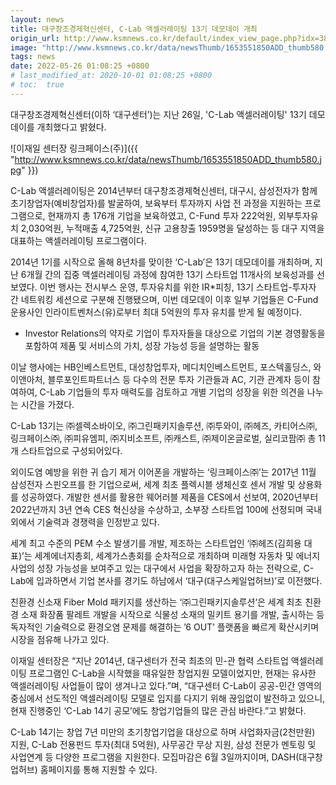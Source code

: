 ```yaml
---
layout: news
title: 대구창조경제혁신센터, C-Lab 액셀러레이팅 13기 데모데이 개최
origin_url: http://www.ksmnews.co.kr/default/index_view_page.php?idx=380645&part_idx=1
image: "http://www.ksmnews.co.kr/data/newsThumb/1653551850ADD_thumb580.jpg"
tags: news
date: 2022-05-26 01:08:25 +0800
# last_modified_at: 2020-10-01 01:08:25 +0800
# toc:  true
---
```

대구창조경제혁신센터(이하 ‘대구센터’)는 지난 26일, 'C-Lab 액셀러레이팅' 13기 데모데이를 개최했다고 밝혔다.

![이재일 센터장 링크페이스(주)]({{ "http://www.ksmnews.co.kr/data/newsThumb/1653551850ADD_thumb580.jpg" }})

C-Lab 액셀러레이팅은 2014년부터 대구창조경제혁신센터, 대구시, 삼성전자가 함께 초기창업자(예비창업자)를 발굴하여, 보육부터 투자까지 사업 전 과정을 지원하는 프로그램으로, 현재까지 총 176개 기업을 보육하였고, C-Fund 투자 222억원, 외부투자유치 2,030억원, 누적매출 4,725억원, 신규 고용창출 1959명을 달성하는 등 대구 지역을 대표하는 액셀러레이팅 프로그램이다.

2014년 1기를 시작으로 올해 8년차를 맞이한 ‘C-Lab’은 13기 데모데이를 개최하며, 지난 6개월 간의 집중 액셀러레이팅 과정에 참여한 13기 스타트업 11개사의 보육성과를 선보였다. 이번 행사는 전시부스 운영, 투자유치를 위한 IR*피칭, 13기 스타트업-투자자 간 네트워킹 세션으로 구분해 진행됐으며, 이번 데모데이 이후 일부 기업들은 C-Fund 운용사인 인라이트벤처스(유)로부터 최대 5억원의 투자 유치를 받게 될 예정이다.

 - Investor Relations의 약자로 기업이 투자자들을 대상으로 기업의 기본 경영활동을 포함하여 제품 및 서비스의 가치, 성장 가능성 등을 설명하는 활동

이날 행사에는 HB인베스트먼트, 대성창업투자, 메디치인베스트먼트, 포스텍홀딩스, 와이앤아처, 블루포인트파트너스 등 다수의 전문 투자 기관들과 AC, 기관 관계자 등이 참여하여, C-Lab 기업들의 투자 매력도를 검토하고 개별 기업의 성장을 위한 의견을 나누는 시간을 가졌다.

C-Lab 13기는 ㈜셀렉소바이오, ㈜그린패키지솔루션, ㈜투와이, ㈜헤즈, 카티어스㈜, 링크페이스㈜, ㈜피유엠피, ㈜지비소프트, ㈜캐스트, ㈜제이온글로벌, 실리코팜㈜ 총 11개 스타트업으로 구성되어있다.

외이도염 예방을 위한 귀 습기 제거 이어폰을 개발하는 ‘링크페이스㈜’는 2017년 11월 삼성전자 스핀오프를 한 기업으로써, 세계 최초 플렉시블 생체신호 센서 개발 및 상용화를 성공하였다. 개발한 센서를 활용한 웨어러블 제품을 CES에서 선보여, 2020년부터 2022년까지 3년 연속 CES 혁신상을 수상하고, 소부장 스타트업 100에 선정되며 국내외에서 기술력과 경쟁력을 인정받고 있다. 

세계 최고 수준의 PEM 수소 발생기를 개발, 제조하는 스타트업인 ‘㈜헤즈(김희용 대표)’는 세계에너지총회, 세계가스총회를 순차적으로 개최하며 미래형 자동차 및 에너지 사업의 성장 가능성을 보여주고 있는 대구에서 사업을 확장하고자 하는 전략으로, C-Lab에 입과하면서 기업 본사를 경기도 하남에서 ‘대구(대구스케일업허브)’로 이전했다.

친환경 신소재 Fiber Mold 패키지를 생산하는 ‘㈜그린패키지솔루션‘은 세계 최초 친환경 소재 화장품 팔레트 개발을 시작으로 식물성 소재의 밀키트 용기를 개발, 출시하는 등 독자적인 기술력으로 환경오염 문제를 해결하는 ’6 OUT’ 플랫폼을 빠르게 확산시키며 시장을 점유해 나가고 있다.

이재일 센터장은 “지난 2014년, 대구센터가 전국 최초의 민-관 협력 스타트업 액셀러레이팅 프로그램인 C-Lab을 시작했을 때유일한 창업지원 모델이었지만, 현재는 유사한 액셀러레이팅 사업들이 많이 생겨나고 있다.”며, “대구센터 C-Lab이 공공-민간 영역의 중심에서 선도적인 액셀러레이팅 모델로 입지를 다지기 위해 끊임없이 발전하고 있으니, 현재 진행중인 ‘C-Lab 14기 공모’에도 창업기업들의 많은 관심 바란다.”고 밝혔다.

C-Lab 14기는 창업 7년 미만의 초기창업기업을 대상으로 하며 사업화자금(2천만원) 지원, C-Lab 전용펀드 투자(최대 5억원), 사무공간 무상 지원, 삼성 전문가 멘토링 및 사업연계 등 다양한 프로그램을 지원한다. 모집마감은 6월 3일까지이며, DASH(대구창업허브) 홈페이지를 통해 지원할 수 있다.